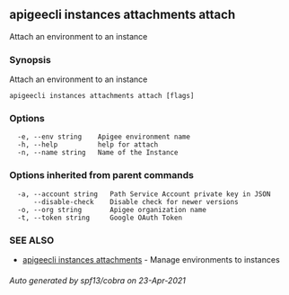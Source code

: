 ## apigeecli instances attachments attach

Attach an environment to an instance

### Synopsis

Attach an environment to an instance

```
apigeecli instances attachments attach [flags]
```

### Options

```
  -e, --env string    Apigee environment name
  -h, --help          help for attach
  -n, --name string   Name of the Instance
```

### Options inherited from parent commands

```
  -a, --account string   Path Service Account private key in JSON
      --disable-check    Disable check for newer versions
  -o, --org string       Apigee organization name
  -t, --token string     Google OAuth Token
```

### SEE ALSO

* [apigeecli instances attachments](apigeecli_instances_attachments.md)	 - Manage environments to instances

###### Auto generated by spf13/cobra on 23-Apr-2021
